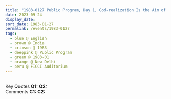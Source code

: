 ```yaml
---
title: "1983-0127 Public Program, Day 1, God-realization Is the Aim of Human Life (or I'm Here to Plead for God), FICCI Auditorium, 1 Tansen Mārg, New Delhi, India"
date: 2023-09-24
display_date: 
sort_date: 1983-01-27
permalink: /events/1983-0127
tags:
  - blue @ English
  - brown @ India
  - crimson @ 1983
  - deeppink @ Public Program
  - green @ 1983-01
  - orange @ New Delhi
  - peru @ FICCI Auditorium
---
```


<br>

<wave-list>
  <list-title color="DarkSeaGreen" width="55">Key Quotes</list-title>
  <list-item color="BlanchedAlmond" width="280"><b>Q1:</b> <i></i></list-item>
  <list-item color="Lavender" width="280"><b>Q2:</b> <i></i></list-item>
</wave-list>

<br>

<wave-list>
  <list-title color="DarkSeaGreen" width="55">Comments</list-title>
  <list-item color="BlanchedAlmond" width="280"><b>C1:</b> <i></i></list-item>
  <list-item color="Lavender" width="280"><b>C2:</b> <i></i></list-item>
</wave-list>